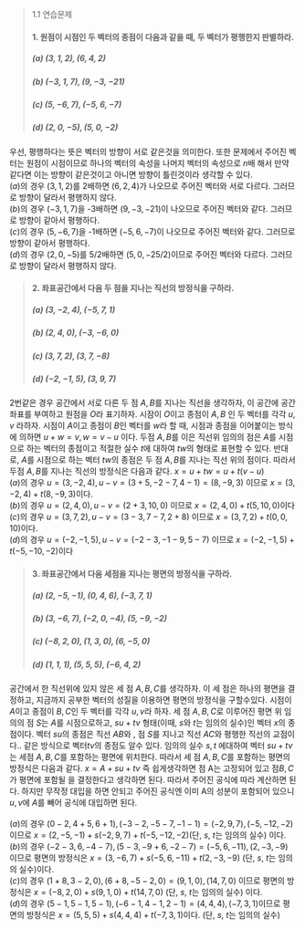 > 1.1 연습문제 
> #### 1. 원점이 시점인 두 벡터의 종점이 다음과 같을 때, 두 벡터가 평행한지 판별하라.
> ##### (a) $(3, 1, 2), (6, 4,2)$
> ##### (b) $(-3, 1,7), (9,-3,-21)$
> ##### (c) $(5,-6,7), (-5, 6,-7)$
> ##### (d) $(2, 0,-5), (5,0,-2)$
우선, 평행하다는 뜻은 벡터의 방향이 서로 같은것을 의미한다. 또한 문제에서 주어진 벡터는 원점이 시점이므로 하나의 벡터의 속성을 나머지 벡터의 속성으로 $n$배 해서 만약 같다면 이는 방향이 같은것이고 아니면 방향이 틀린것이라 생각할 수 있다.<br>
$(a)$의 경우 $(3,1,2)$를 2배하면 $(6,2,4)$가 나오므로 주어진 벡터와 서로 다르다. 그러므로 방향이 달라서 평행하지 않다.<br>
$(b)$의 경우 $(-3,1,7)$을 -3배하면 $(9,-3,-21)$이 나오므로 주어진 벡터와 같다. 그러므로 방향이 같아서 평행하다.<br>
$(c)$의 경우 $(5,-6,7)$을 -1배하면 $(-5,6,-7)$이 나오므로 주어진 벡터와 같다. 그러므로 방향이 같아서 평행하다.<br>
$(d)$의 경우 $(2,0,-5)$를 $5/2$배하면 $(5,0,-25/2)$이므로 주어진 벡터와 다르다. 그러므로 방향이 달라서 평행하지 않다. <br>

> #### 2. 좌표공간에서 다음 두 점을 지나는 직선의 방정식을 구하라.
> ##### (a) $(3,-2,4), (-5,7,1)$
> ##### (b) $(2,4,0), (-3,-6,0)$
> ##### (c) $(3,7,2), (3,7,-8)$
> ##### (d) $(-2, -1, 5), (3,9,7)$
2번같은 경우 공간에서 서로 다른 두 점 $A, B$를 지나는 직선을 생각하자, 이 공간에 공간좌표를 부여하고 원점을 $O$라 표기하자. 시잠이 $O$이고 종점이 $A,B$ 인 두 벡터를 각각 $u, v$ 라하자. 시점이 $A$이고 종점이 $B$인 벡터를 $w$라 할 때, 시점과 종점을 이어붙이는 방식에 의하면 $u + w = v , w = v - u$ 이다. 두점 $A,B$를 이은 직선위 임의의 점은 $A$를 시점으로 하는 벡터의 종점이고 적절한 실수 $t$에 대하여 $tw$의 형태로 표현할 수 있다. 반대로, $A$를 시점으로 하는 벡터 $tw$의 종점은 두 점 $A, B$를 지나는 직선 위의 점이다. 따라서 두점 $A,B$를 지나는 직선의 방정식은 다음과 같다.  $x = u +tw = u + t(v-u)$ <br>
$(a)$의 경우 $u = (3,-2,4), u-v = (3+5,-2-7,4-1) = (8,-9,3)$ 이므로 $x = (3,-2,4) + t(8,-9,3)$이다.<br>
$(b)$의 경우 $u = (2,4,0), u - v = (2+3 ,10,0)$ 이므로  $x = (2,4,0) + t(5,10,0)$이다  <br>
$(c)$의 경우 $u = (3,7,2), u - v = (3-3,7-7,2+8)$ 이므로  $x = (3, 7, 2) + t(0,0,10)$이다.<br>
$(d)$의 경우 $u = (-2,-1,5), u - v = (-2-3,-1-9,5-7)$ 이므로 $x = (-2,-1,5) + t(-5,-10,-2)$이다<br>

> #### 3. 좌표공간에서 다음 세점을 지나는 평면의 방정식을 구하라.
> ##### (a) $(2,-5,-1) ,(0,4,6),(-3,7,1)$
> ##### (b) $(3,-6,7) ,(-2,0,-4),(5,-9,-2)$
> ##### (c) $(-8,2,0) ,(1,3,0),(6,-5,0)$
> ##### (d) $(1,1,1) ,(5,5,5),(-6,4,2)$
공간에서 한 직선위에 있지 않은 세 점 $A, B, C$를 생각하자. 이 세 점은 하나의 평면을 결정하고, 지금까지 공부한 벡터의 성질을 이용하면 평면의 방정식을 구할수있다. 시점이 $A$이고 종점이 $B, C$인 두 벡터를 각각 $u,v$라 하자. 세 점 $A, B, C$로 이루어진 평면 위 임의의 점 $S$는 $A$를 시점으로하고, $su + tv$ 형태(이때, $s$와 $t$는 임의의 실수)인 벡터 $x$의 종점이다. 벡터 $su$의 종점은 직선 $AB$와 , 점 $S$를 지나고 직선 $AC$와 평행한 직선의 교점이다.. 같은 방식으로 벡터$tv$의 종점도 알수 있다. 임의의 실수 $s, t$ 에대하여 벡터 $su+tv$는 세점 $A,B,C$를 포함하는 평면에 위치한다. 따라서 세 점 $A,B,C$를 포함하는 평면의 방정식은 다음과 같다.  $x = A + su + tv$ 
즉 쉽게생각하면 점 A는 고정되어 있고 점$B, C$가 평면에 포함될 을 결정한다고 생각하면 된다. 따라서 주어진 공식에 따라 계산하면 된다. 하지만 무작정 대입을 하면 안되고 주어진 공식엔 이미 A의 성분이 포함되어 있으니 $u, v$에 $A$를 빼어 공식에 대입하면 된다.<br><br>
$(a)$의 경우 $(0-2,4+5,6+1), (-3-2,-5-7,-1-1) = (-2,9,7), (-5,-12,-2)$이므로 $x = (2,-5,-1) + s(-2,9,7) + t(-5, -12,-2)$(단, $s$, $t$는 임의의 실수) 이다. <br>
$(b)$의 경우 $(-2-3,6,-4-7), (5-3,-9+6,-2-7) = (-5,6,-11), (2,-3,-9)$ 이므로 평면의 방정식은 $x = (3, -6,7) + s(-5,6,-11) + t(2,-3,-9)$ (단, $s$, $t$는 임의의 실수)이다. <br>
$(c)$의 경우 $(1+8,3-2,0), (6+8,-5-2,0) = (9,1,0), (14,7,0)$ 이므로 평면의 방정식은 $x = (-8,2,0) +s(9,1,0) + t(14,7,0)$ (단, $s$, $t$는 임의의 실수) 이다.<br>
$(d)$의 경우 $(5-1, 5-1, 5-1), (-6-1, 4 -1, 2-1) = (4,4,4), (-7,3,1)$이므로 평면의 방정식은 $x = (5,5,5) + s(4,4,4) + t(-7,3,1)$이다. (단, $s$, $t$는 임의의 실수)